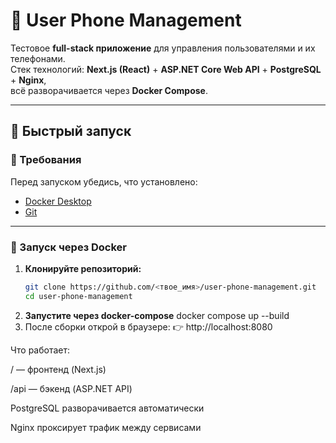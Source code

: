 # 📱 User Phone Management

Тестовое **full-stack приложение** для управления пользователями и их телефонами.  
Стек технологий: **Next.js (React)** + **ASP.NET Core Web API** + **PostgreSQL** + **Nginx**,  
всё разворачивается через **Docker Compose**.

---

## 🚀 Быстрый запуск

### 🔧 Требования
Перед запуском убедись, что установлено:
- [Docker Desktop](https://www.docker.com/)
- [Git](https://git-scm.com/)

---

### 🐳 Запуск через Docker

1. **Клонируйте репозиторий:**
   ```bash
   git clone https://github.com/<твое_имя>/user-phone-management.git
   cd user-phone-management
2. **Запустите через docker-compose**
  docker compose up --build
3. После сборки открой в браузере:
👉 http://localhost:8080

Что работает:

/ — фронтенд (Next.js)

/api — бэкенд (ASP.NET API)

PostgreSQL разворачивается автоматически

Nginx проксирует трафик между сервисами
